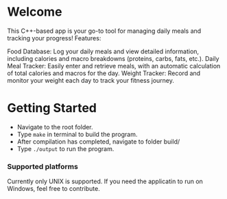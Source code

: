 # Welcome

This C++-based app is your go-to tool for managing daily meals and tracking your progress!
Features:

Food Database: Log your daily meals and view detailed information, including calories and macro breakdowns (proteins, carbs, fats, etc.).
Daily Meal Tracker: Easily enter and retrieve meals, with an automatic calculation of total calories and macros for the day.
Weight Tracker: Record and monitor your weight each day to track your fitness journey.

# Getting Started

-   Navigate to the root folder.
-   Type `make` in terminal to build the program.
-   After compilation has completed, navigate to folder build/
-   Type `./output` to run the program.

### Supported platforms

Currently only UNIX is supported. If you need the applicatin to run on Windows, feel free to contribute.
